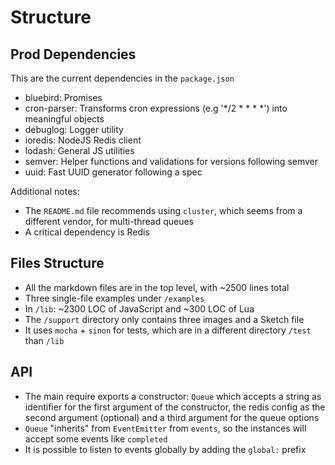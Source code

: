 # Structure

## Prod Dependencies

This are the current dependencies in the `package.json`

- bluebird: Promises
- cron-parser: Transforms cron expressions (e.g '*/2 * * * *') into meaningful objects
- debuglog: Logger utility
- ioredis: NodeJS Redis client
- lodash: General JS utilities
- semver: Helper functions and validations for versions following semver
- uuid: Fast UUID generator following a spec

Additional notes:

- The `README.md` file recommends using `cluster`, which seems from a different vendor, for multi-thread queues
- A critical dependency is Redis

## Files Structure

- All the markdown files are in the top level, with ~2500 lines total
- Three single-file examples under `/examples`
- In `/lib`: ~2300 LOC of JavaScript and ~300 LOC of Lua
- The `/support` directory only contains three images and a Sketch file
- It uses `mocha` + `sinon` for tests, which are in a different directory `/test` than `/lib`

## API

- The main require exports a constructor: `Queue` which accepts a string as identifier for the first argument of the constructor, the redis config as the second argument (optional) and a third argument for the queue options
- `Queue` "inherits" from `EventEmitter` from `events`, so the instances will accept some events like `completed`
- It is possible to listen to events globally by adding the `global:` prefix
